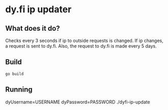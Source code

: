 # dy.fi ip updater

## What does it do?

Checks every 3 seconds if ip to outside requests is changed. If ip changes, a request is sent to dy.fi.
Also, the request to dy.fi is made every 5 days.

## Build

`go build`

## Running

dyUsername=USERNAME dyPassword=PASSWORD ./dyfi-ip-update